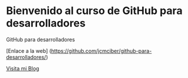 # Bienvenido al curso de GitHub para desarrolladores 

GitHub para desarrolladores

[Enlace a la web] (https://github.com/jcmciber/github-para-desarrolladores/)

[Visita mi Blog](http://carlossolis.mobi)
